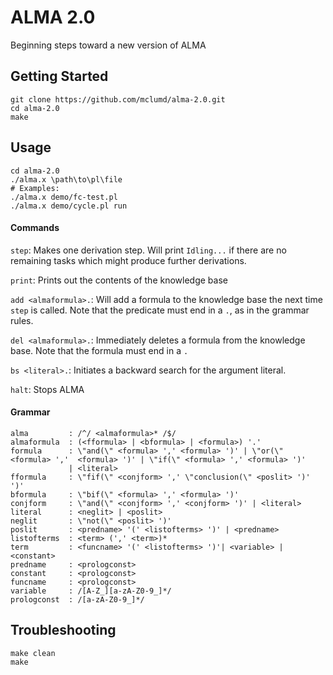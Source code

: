 # ALMA 2.0
Beginning steps toward a new version of ALMA

## Getting Started
```
git clone https://github.com/mclumd/alma-2.0.git
cd alma-2.0
make
```

## Usage
```
cd alma-2.0
./alma.x \path\to\pl\file
# Examples:
./alma.x demo/fc-test.pl
./alma.x demo/cycle.pl run
```
#### Commands
`step`: Makes one derivation step. Will print `Idling...` if there are no remaining tasks which might produce further derivations.

`print`: Prints out the contents of the knowledge base

`add <almaformula>.`: Will add a formula to the knowledge base the next time `step` is called. Note that the predicate must end in a `.`, as in the grammar rules.

`del <almaformula>.`: Immediately deletes a formula from the knowledge base. Note that the formula must end in a `.`

`bs <literal>.`: Initiates a backward search for the argument literal.

`halt`: Stops ALMA

#### Grammar
```
alma         : /^/ <almaformula>* /$/         
almaformula  : (<fformula> | <bformula> | <formula>) '.'
formula      : \"and(\" <formula> ',' <formula> ')' | \"or(\" <formula> ','  <formula> ')' | \"if(\" <formula> ',' <formula> ')'
             | <literal>
fformula     : \"fif(\" <conjform> ',' \"conclusion(\" <poslit> ')' ')'
bformula     : \"bif(\" <formula> ',' <formula> ')'
conjform     : \"and(\" <conjform> ',' <conjform> ')' | <literal>
literal      : <neglit> | <poslit>
neglit       : \"not(\" <poslit> ')'
poslit       : <predname> '(' <listofterms> ')' | <predname>
listofterms  : <term> (',' <term>)*
term         : <funcname> '(' <listofterms> ')'| <variable> | <constant>
predname     : <prologconst>
constant     : <prologconst>
funcname     : <prologconst>
variable     : /[A-Z_][a-zA-Z0-9_]*/
prologconst  : /[a-zA-Z0-9_]*/
```
## Troubleshooting 
```
make clean
make
```
